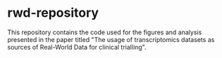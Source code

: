 # rwd-repository
This repository contains the code used for the figures and analysis presented in the paper titled "The usage of transcriptomics datasets as sources of Real-World Data for clinical trialling". 

